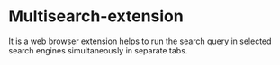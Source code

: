 # Multisearch-extension
It is a web browser extension helps to run the search query in selected search engines simultaneously in separate tabs. 
